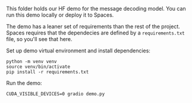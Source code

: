 This folder holds our HF demo for the message decoding model. You can run this demo locally or deploy it to Spaces.

The demo has a leaner set of requirements than the rest of the project. Spaces requires that the dependecies are defined by a `requirements.txt` file, so you'll see that here.

Set up demo virtual environment and install dependencies:
```
python -m venv venv
source venv/bin/activate
pip install -r requirements.txt
```

Run the demo:
```
CUDA_VISIBLE_DEVICES=0 gradio demo.py
```

